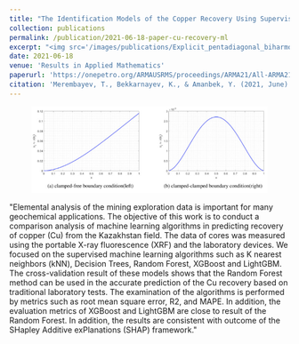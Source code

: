 ```yaml
---
title: "The Identification Models of the Copper Recovery Using Supervised Machine Learning Algorithms for the Geochemical Data"
collection: publications
permalink: /publication/2021-06-18-paper-cu-recovery-ml
excerpt: "<img src='/images/publications/Explicit_pentadiagonal_biharmonic_problem.png' style='float:left;width:215px;height:120px;'>"
date: 2021-06-18
venue: 'Results in Applied Mathematics'
paperurl: 'https://onepetro.org/ARMAUSRMS/proceedings/ARMA21/All-ARMA21/ARMA-2021-1746/468112'
citation: 'Merembayev, T., Bekkarnayev, K., & Amanbek, Y. (2021, June). The Identification Models of the Copper Recovery Using Supervised Machine Learning Algorithms for the Geochemical Data. In 55th US Rock Mechanics/Geomechanics Symposium. OnePetro.'
---
```



<figure>
  <p align="center">
  <div class="">
  <img src="/images/publications/Explicit_pentadiagonal_biharmonic_problem.png"  alt="">
  <figcaption></figcaption>
  </div>
  </p>
</figure>


"Elemental analysis of the mining exploration data is important for many geochemical applications. The objective of this work is to conduct a comparison analysis of machine learning algorithms
 in predicting recovery of copper (Cu) from the Kazakhstan field. The data of cores was measured using the portable X-ray fluorescence (XRF) and the laboratory devices. We focused on the 
 supervised machine learning algorithms such as K nearest neighbors (kNN), Decision Trees, Random Forest, XGBoost and LightGBM. The cross-validation result of these models shows that the Random Forest 
 method can be used in the accurate prediction of the Cu recovery based on traditional laboratory tests. The examination of the algorithms is performed by metrics such as 
 root mean square error, R2, and MAPE. In addition, the evaluation metrics of XGBoost and LightGBM are close to result of the Random Forest. In addition, the results are consistent with outcome of 
 the SHapley Additive exPlanations (SHAP) framework."


